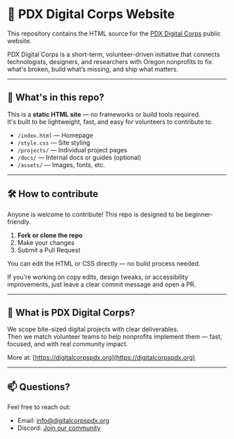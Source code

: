 # 🌲 PDX Digital Corps Website

This repository contains the HTML source for the [PDX Digital Corps](https://digitalcorpspdx.org) public website.

PDX Digital Corps is a short-term, volunteer-driven initiative that connects technologists, designers, and researchers with Oregon nonprofits to fix what's broken, build what’s missing, and ship what matters.

---

## 🧰 What's in this repo?

This is a **static HTML site** — no frameworks or build tools required.  
It's built to be lightweight, fast, and easy for volunteers to contribute to.

- `/index.html` — Homepage  
- `/style.css` — Site styling  
- `/projects/` — Individual project pages  
- `/docs/` — Internal docs or guides (optional)  
- `/assets/` — Images, fonts, etc.

---

## 🛠 How to contribute

Anyone is welcome to contribute! This repo is designed to be beginner-friendly.

1. **Fork or clone the repo**
2. Make your changes
3. Submit a Pull Request

You can edit the HTML or CSS directly — no build process needed.

If you're working on copy edits, design tweaks, or accessibility improvements, just leave a clear commit message and open a PR.

---

## 🧭 What is PDX Digital Corps?

We scope bite-sized digital projects with clear deliverables.  
Then we match volunteer teams to help nonprofits implement them — fast, focused, and with real community impact.

More at: [https://digitalcorpspdx.org](https://digitalcorpspdx.org)

---

## 📫 Questions?

Feel free to reach out:
- Email: [info@digitalcorpspdx.org](mailto:info@digitalcorpspdx.org)
- Discord: [Join our community](https://discord.gg/BR9fQVFC)
